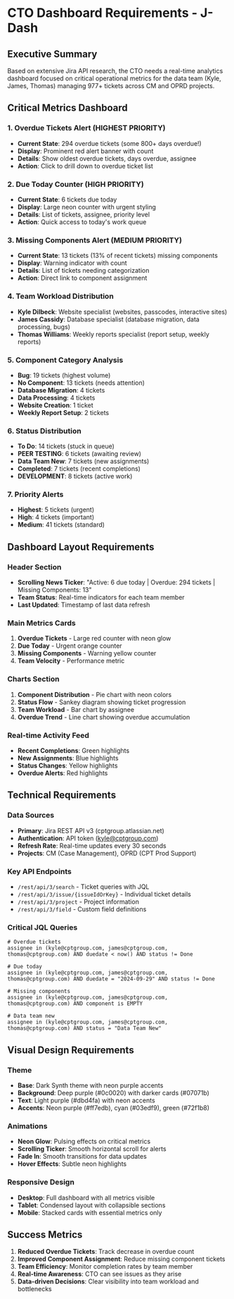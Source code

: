 # CTO Dashboard Requirements - J-Dash

## Executive Summary
Based on extensive Jira API research, the CTO needs a real-time analytics dashboard focused on critical operational metrics for the data team (Kyle, James, Thomas) managing 977+ tickets across CM and OPRD projects.

## Critical Metrics Dashboard

### 1. **Overdue Tickets Alert** (HIGHEST PRIORITY)
- **Current State**: 294 overdue tickets (some 800+ days overdue!)
- **Display**: Prominent red alert banner with count
- **Details**: Show oldest overdue tickets, days overdue, assignee
- **Action**: Click to drill down to overdue ticket list

### 2. **Due Today Counter** (HIGH PRIORITY)
- **Current State**: 6 tickets due today
- **Display**: Large neon counter with urgent styling
- **Details**: List of tickets, assignee, priority level
- **Action**: Quick access to today's work queue

### 3. **Missing Components Alert** (MEDIUM PRIORITY)
- **Current State**: 13 tickets (13% of recent tickets) missing components
- **Display**: Warning indicator with count
- **Details**: List of tickets needing categorization
- **Action**: Direct link to component assignment

### 4. **Team Workload Distribution**
- **Kyle Dilbeck**: Website specialist (websites, passcodes, interactive sites)
- **James Cassidy**: Database specialist (database migration, data processing, bugs)
- **Thomas Williams**: Weekly reports specialist (report setup, weekly reports)

### 5. **Component Category Analysis**
- **Bug**: 19 tickets (highest volume)
- **No Component**: 13 tickets (needs attention)
- **Database Migration**: 4 tickets
- **Data Processing**: 4 tickets
- **Website Creation**: 1 ticket
- **Weekly Report Setup**: 2 tickets

### 6. **Status Distribution**
- **To Do**: 14 tickets (stuck in queue)
- **PEER TESTING**: 6 tickets (awaiting review)
- **Data Team New**: 7 tickets (new assignments)
- **Completed**: 7 tickets (recent completions)
- **DEVELOPMENT**: 8 tickets (active work)

### 7. **Priority Alerts**
- **Highest**: 5 tickets (urgent)
- **High**: 4 tickets (important)
- **Medium**: 41 tickets (standard)

## Dashboard Layout Requirements

### Header Section
- **Scrolling News Ticker**: "Active: 6 due today | Overdue: 294 tickets | Missing Components: 13"
- **Team Status**: Real-time indicators for each team member
- **Last Updated**: Timestamp of last data refresh

### Main Metrics Cards
1. **Overdue Tickets** - Large red counter with neon glow
2. **Due Today** - Urgent orange counter
3. **Missing Components** - Warning yellow counter
4. **Team Velocity** - Performance metric

### Charts Section
1. **Component Distribution** - Pie chart with neon colors
2. **Status Flow** - Sankey diagram showing ticket progression
3. **Team Workload** - Bar chart by assignee
4. **Overdue Trend** - Line chart showing overdue accumulation

### Real-time Activity Feed
- **Recent Completions**: Green highlights
- **New Assignments**: Blue highlights
- **Status Changes**: Yellow highlights
- **Overdue Alerts**: Red highlights

## Technical Requirements

### Data Sources
- **Primary**: Jira REST API v3 (cptgroup.atlassian.net)
- **Authentication**: API token (kyle@cptgroup.com)
- **Refresh Rate**: Real-time updates every 30 seconds
- **Projects**: CM (Case Management), OPRD (CPT Prod Support)

### Key API Endpoints
- `/rest/api/3/search` - Ticket queries with JQL
- `/rest/api/3/issue/{issueIdOrKey}` - Individual ticket details
- `/rest/api/3/project` - Project information
- `/rest/api/3/field` - Custom field definitions

### Critical JQL Queries
```jql
# Overdue tickets
assignee in (kyle@cptgroup.com, james@cptgroup.com, thomas@cptgroup.com) AND duedate < now() AND status != Done

# Due today
assignee in (kyle@cptgroup.com, james@cptgroup.com, thomas@cptgroup.com) AND duedate = "2024-09-29" AND status != Done

# Missing components
assignee in (kyle@cptgroup.com, james@cptgroup.com, thomas@cptgroup.com) AND component is EMPTY

# Data team new
assignee in (kyle@cptgroup.com, james@cptgroup.com, thomas@cptgroup.com) AND status = "Data Team New"
```

## Visual Design Requirements

### Theme
- **Base**: Dark Synth theme with neon purple accents
- **Background**: Deep purple (#0c0020) with darker cards (#07071b)
- **Text**: Light purple (#dbd4fa) with neon accents
- **Accents**: Neon purple (#ff7edb), cyan (#03edf9), green (#72f1b8)

### Animations
- **Neon Glow**: Pulsing effects on critical metrics
- **Scrolling Ticker**: Smooth horizontal scroll for alerts
- **Fade In**: Smooth transitions for data updates
- **Hover Effects**: Subtle neon highlights

### Responsive Design
- **Desktop**: Full dashboard with all metrics visible
- **Tablet**: Condensed layout with collapsible sections
- **Mobile**: Stacked cards with essential metrics only

## Success Metrics
1. **Reduced Overdue Tickets**: Track decrease in overdue count
2. **Improved Component Assignment**: Reduce missing component tickets
3. **Team Efficiency**: Monitor completion rates by team member
4. **Real-time Awareness**: CTO can see issues as they arise
5. **Data-driven Decisions**: Clear visibility into team workload and bottlenecks
